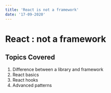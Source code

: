 ```yaml
---
title: 'React is not a framework'
date: '17-09-2020'
---
```


# React : not a framework

## Topics Covered

1. Difference between a library and framework
2. React basics
3. React hooks
4. Advanced patterns
